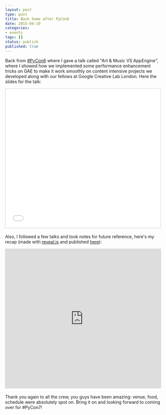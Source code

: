 ```yaml
---
layout: post
type: post
title: Back home after PyCon6
date: 2015-04-19
categories:
- events
tags: []
status: publish
published: true
---
```


Back from [#PyCon6](https://www.pycon.it/en/) where I gave a talk called "Art & Music VS AppEngine", where I showed how we implemented some performance enhancement tricks on GAE to make it work smoothly on content intensive projects we developed along with our fellows at Google Creative Lab London. Here the slides for the talk:

<iframe src="//www.slideshare.net/slideshow/embed_code/key/t9I2a9VPQZlWaU" width="550" height="450" frameborder="0" marginwidth="0" marginheight="0" scrolling="no" style="border:1px solid #CCC; border-width:1px; margin-bottom:5px; max-width: 100%;" allowfullscreen> </iframe>

Also, I followed a few talks and took notes for future reference, here's my recap (made with [reveal.js](http://lab.hakim.se/reveal-js/) and published [here](https://github.com/grudelsud/pycon6-notes)):

<iframe src="https://tom.londondroids.com/pycon6-notes/" width="550" height="450" frameborder="0" marginwidth="0" marginheight="0" scrolling="no" style="border:1px solid #CCC; border-width:1px; margin-bottom:5px; max-width: 100%;" allowfullscreen></iframe>

Thank you again to all the crew, you guys have been amazing: venue, food, schedule were absolutely spot on. Bring it on and looking forward to coming over for #PyCon7!
